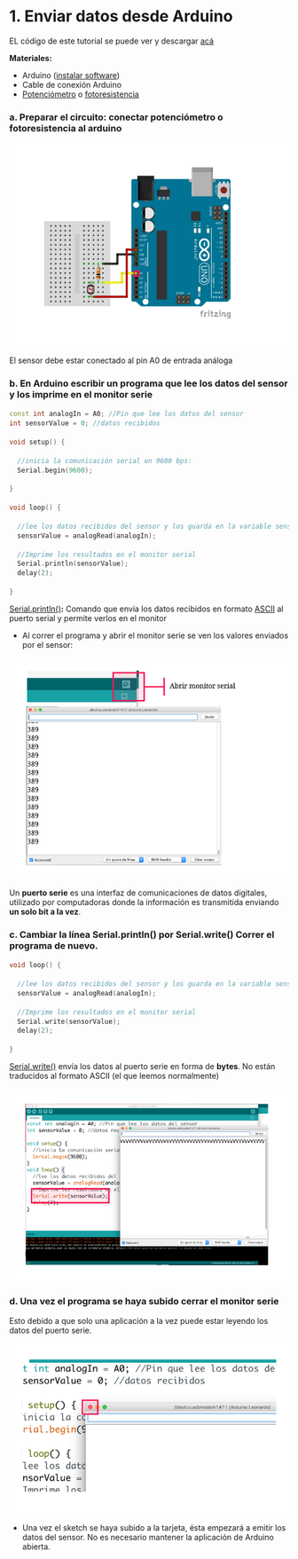 # 1. Enviar datos desde Arduino

EL código de este tutorial se puede ver y descargar [acá](https://github.com/disenoMediosInteractivos/Tutoriales/tree/master/02_arduino_serial/c%C3%B3digo)

**Materiales:**

* Arduino \([instalar software](https://www.arduino.cc/en/main/software)\) 
* Cable de conexión Arduino
* [Potenciómetro](https://commons.wikimedia.org/wiki/File:Potentiometer.jpg) o [fotoresistencia](https://commons.wikimedia.org/wiki/File:Fotocelda.jpg) 

### a. Preparar el circuito: conectar potenciómetro o fotoresistencia al arduino

![](../../.gitbook/assets/serial-33.png)

El sensor debe estar conectado al pin A0 de entrada análoga

### b. En Arduino escribir un programa que lee los datos del sensor y los imprime en el monitor serie

```cpp
const int analogIn = A0; //Pin que lee los datos del sensor
int sensorValue = 0; //datos recibidos

void setup() {

  //inicia la comunicación serial en 9600 bps:
  Serial.begin(9600);
  
}

void loop() {

  //lee los datos recibidos del sensor y los guarda en la variable sensorValue
  sensorValue = analogRead(analogIn); 
  
  //Imprime los resultados en el monitor serial
  Serial.println(sensorValue);
  delay(2);
  
}
```

[Serial.println\(\)](https://www.arduino.cc/reference/en/language/functions/communication/serial/println/)**:**  Comando que envía los datos recibidos en formato [ASCII](https://ascii.cl/es/) al puerto serial y permite verlos en el monitor

* Al correr el programa y abrir el monitor serie se ven los valores enviados por el sensor:

![](../../.gitbook/assets/serial-34.png)

Un **puerto serie** es una interfaz de comunicaciones de datos digitales, utilizado por computadoras donde la información es transmitida enviando **un solo bit a la vez**.

### c. Cambiar la línea **Serial.println\(\)** por **Serial.write\(\)** Correr el programa de nuevo.

```cpp
void loop() {

  //lee los datos recibidos del sensor y los guarda en la variable sensorValue
  sensorValue = analogRead(analogIn); 
  
  //Imprime los resultados en el monitor serial
  Serial.write(sensorValue);
  delay(2);
  
}
```

[Serial.write\(\)](https://www.arduino.cc/reference/en/language/functions/communication/serial/write/) envía los datos al puerto serie en forma de **bytes**. No están traducidos al formato ASCII \(el que leemos normalmente\)

![](../../.gitbook/assets/serial-35.png)

### d. Una vez el programa se haya subido cerrar el monitor serie

Esto debido a que solo una aplicación a la vez puede estar leyendo los datos del puerto serie.

![](../../.gitbook/assets/serial-36.png)

* Una vez el sketch se haya subido a la tarjeta, ésta empezará a emitir los datos del sensor. No es necesario mantener la aplicación de Arduino abierta.

